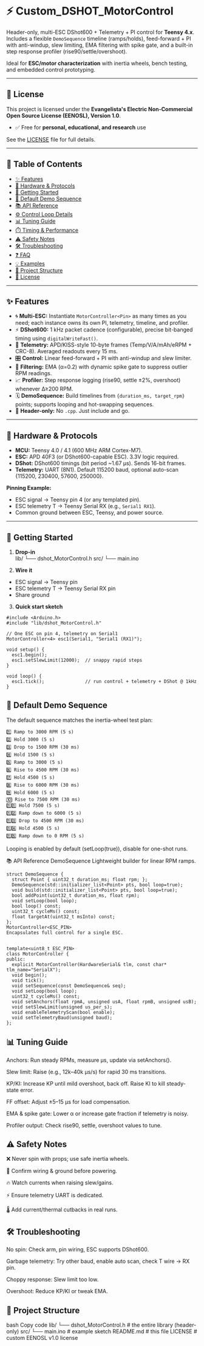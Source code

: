 # ⚡ Custom_DSHOT_MotorControl

Header-only, multi-ESC DShot600 + Telemetry + PI control for **Teensy 4.x**.  
Includes a flexible `DemoSequence` timeline (ramps/holds), feed-forward + PI with anti-windup, slew limiting, EMA filtering with spike gate, and a built-in step response profiler (rise90/settle/overshoot).  

Ideal for **ESC/motor characterization** with inertia wheels, bench testing, and embedded control prototyping.  

---

## 📜 License
This project is licensed under the **Evangelista's Electric Non-Commercial Open Source License (EENOSL), Version 1.0**.  

- ✅ Free for **personal, educational, and research** use  

See the [LICENSE](./LICENSE) file for full details.  

---

## 📑 Table of Contents
- [✨ Features](#-features)  
- [🔌 Hardware & Protocols](#-hardware--protocols)  
- [🚀 Getting Started](#-getting-started)  
- [🎯 Default Demo Sequence](#-default-demo-sequence)  
- [📚 API Reference](#-api-reference)  
- [⚙️ Control Loop Details](#️-control-loop-details)  
- [📊 Tuning Guide](#-tuning-guide)  
- [⏱️ Timing & Performance](#️-timing--performance)  
- [⚠️ Safety Notes](#️-safety-notes)  
- [🛠️ Troubleshooting](#️-troubleshooting)  
- [❓ FAQ](#-faq)  
- [💡 Examples](#-examples)  
- [📂 Project Structure](#-project-structure)  
- [📜 License](#-license)  

---

## ✨ Features
- 🌀 **Multi-ESC:** Instantiate `MotorController<Pin>` as many times as you need; each instance owns its own PI, telemetry, timeline, and profiler.  
- ⚡ **DShot600:** 1 kHz packet cadence (configurable), precise bit-banged timing using `digitalWriteFast()`.  
- 📡 **Telemetry:** APD/KISS-style 10-byte frames (Temp/V/A/mAh/eRPM + CRC-8). Averaged readouts every 15 ms.  
- 🎛️ **Control:** Linear feed-forward + PI with anti-windup and slew limiter.  
- 🧮 **Filtering:** EMA (α=0.2) with dynamic spike gate to suppress outlier RPM readings.  
- 📈 **Profiler:** Step response logging (rise90, settle ±2%, overshoot) whenever Δ≥200 RPM.  
- 🗓️ **DemoSequence:** Build timelines from `{duration_ms, target_rpm}` points; supports looping and hot-swapping sequences.  
- 🧩 **Header-only:** No `.cpp`. Just include and go.  

---

## 🔌 Hardware & Protocols
- **MCU:** Teensy 4.0 / 4.1 (600 MHz ARM Cortex-M7).  
- **ESC:** APD 40F3 (or DShot600-capable ESC). 3.3V logic required.  
- **DShot:** DShot600 timings (bit period ~1.67 µs). Sends 16-bit frames.  
- **Telemetry:** UART (8N1). Default 115200 baud, optional auto-scan {115200, 230400, 57600, 250000}.  

**Pinning Example:**  
- ESC signal → Teensy pin 4 (or any templated pin).  
- ESC telemetry T → Teensy Serial RX (e.g., `Serial1 RX1`).  
- Common ground between ESC, Teensy, and power source.  

---

## 🚀 Getting Started
1. **Drop-in**  
lib/
└── dshot_MotorControl.h
src/
└── main.ino


2. **Wire it**  
- ESC signal → Teensy pin  
- ESC telemetry T → Teensy Serial RX pin  
- Share ground  

3. **Quick start sketch**  
```
#include <Arduino.h>
#include "lib/dshot_MotorControl.h"

// One ESC on pin 4, telemetry on Serial1
MotorController<4> esc1(Serial1, "Serial1 (RX1)");

void setup() {
  esc1.begin();
  esc1.setSlewLimit(12000);  // snappy rapid steps
}

void loop() {
  esc1.tick();               // run control + telemetry + DShot @ 1kHz
}
```
## 🎯 Default Demo Sequence
The default sequence matches the inertia-wheel test plan:
```
1️⃣ Ramp to 3000 RPM (5 s)
2️⃣ Hold 3000 (5 s)
3️⃣ Drop to 1500 RPM (30 ms)
4️⃣ Hold 1500 (5 s)
5️⃣ Ramp to 3000 (5 s)
6️⃣ Rise to 4500 RPM (30 ms)
7️⃣ Hold 4500 (5 s)
8️⃣ Rise to 6000 RPM (30 ms)
9️⃣ Hold 6000 (5 s)
🔟 Rise to 7500 RPM (30 ms)
1️⃣1️⃣ Hold 7500 (5 s)
1️⃣2️⃣ Ramp down to 6000 (5 s)
1️⃣3️⃣ Drop to 4500 RPM (30 ms)
1️⃣4️⃣ Hold 4500 (5 s)
1️⃣5️⃣ Ramp down to 0 RPM (5 s)
```
Looping is enabled by default (setLoop(true)), disable for one-shot runs.

📚 API Reference
DemoSequence
Lightweight builder for linear RPM ramps.

```
struct DemoSequence {
  struct Point { uint32_t duration_ms; float rpm; };
  DemoSequence(std::initializer_list<Point> pts, bool loop=true);
  void build(std::initializer_list<Point> pts, bool loop=true);
  bool addPoint(uint32_t duration_ms, float rpm);
  void setLoop(bool loop);
  bool loop() const;
  uint32_t cycleMs() const;
  float targetAt(uint32_t msInto) const;
};
MotorController<ESC_PIN>
Encapsulates full control for a single ESC.


template<uint8_t ESC_PIN>
class MotorController {
public:
  explicit MotorController(HardwareSerial& tlm, const char* tlm_name="SerialX");
  void begin();
  void tick();
  void setSequence(const DemoSequence& seq);
  void setLoop(bool loop);
  uint32_t cycleMs() const;
  void setAnchors(float rpmA, unsigned usA, float rpmB, unsigned usB);
  void setSlewLimit(unsigned us_per_s);
  void enableTelemetryScan(bool enable);
  void setTelemetryBaud(unsigned baud);
};
```

## 📊 Tuning Guide
Anchors: Run steady RPMs, measure µs, update via setAnchors().

Slew limit: Raise (e.g., 12k–40k µs/s) for rapid 30 ms transitions.

KP/KI: Increase KP until mild overshoot, back off. Raise KI to kill steady-state error.

FF offset: Adjust ±5–15 µs for load compensation.

EMA & spike gate: Lower α or increase gate fraction if telemetry is noisy.

Profiler output: Check rise90, settle, overshoot values to tune.

## ⚠️ Safety Notes
❌ Never spin with props; use safe inertia wheels.

🔌 Confirm wiring & ground before powering.

🔥 Watch currents when raising slew/gains.

⚡ Ensure telemetry UART is dedicated.

🌡️ Add current/thermal cutbacks in real runs.

## 🛠️ Troubleshooting
No spin: Check arm, pin wiring, ESC supports DShot600.

Garbage telemetry: Try other baud, enable auto scan, check T wire → RX pin.

Choppy response: Slew limit too low.

Overshoot: Reduce KP/KI or tweak EMA.

## 📂 Project Structure
bash
Copy code
lib/
 └── dshot_MotorControl.h   # the entire library (header-only)
src/
 └── main.ino               # example sketch
README.md                   # this file
LICENSE                     # custom EENOSL v1.0 license
